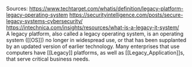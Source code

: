 Sources:
https://www.techtarget.com/whatis/definition/legacy-platform-legacy-operating-system
https://securityintelligence.com/posts/secure-legacy-systems-cybersecurity/
https://intechnica.com/insights/resources/what-is-a-legacy-it-system/
\
A legacy platform, also called a legacy operating system, is an operating system ([[OS]]) no longer in widespread use, or that has been supplanted by an updated version of earlier technology. Many enterprises that use computers have [[Legacy]] platforms, as well as [[Legacy_Application]]s, that serve critical business needs.
